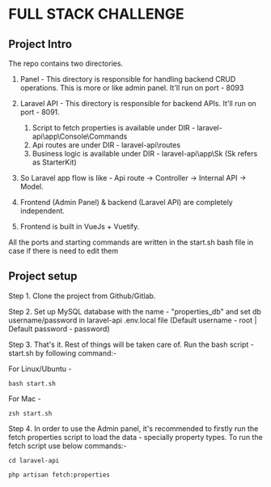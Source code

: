 # FULL STACK CHALLENGE

## Project Intro
The repo contains two directories.
1. Panel - This directory is responsible for handling backend CRUD operations. This is more or like admin panel. It'll run on port - 8093
2. Laravel API - This directory is responsible for backend APIs. It'll run on port - 8091.
   
   1. Script to fetch properties is available under DIR - laravel-api\app\Console\Commands
   2. Api routes are under DIR - laravel-api\routes
   3. Business logic is available under DIR - laravel-api\app\Sk (Sk refers as StarterKit)

3. So Laravel app flow is like - Api route -> Controller -> Internal API -> Model.
4. Frontend (Admin Panel) & backend (Laravel API) are completely independent.
5. Frontend is built in VueJs + Vuetify.

All the ports and starting commands are written in the start.sh bash file in case if there is need to edit them

## Project setup
Step 1. Clone the project from Github/Gitlab.

Step 2. Set up MySQL database with the name - "properties_db" and set db username/password in laravel-api .env.local file  (Default username - root | Default password - password)

Step 3. That's it. Rest of things will be taken care of. Run the bash script - start.sh by following command:-

For Linux/Ubuntu - 
```
bash start.sh
```

For Mac - 
```
zsh start.sh
```
Step 4. In order to use the Admin panel, it's recommended to firstly run the fetch properties script to load the data - specially property types.
To run the fetch script use below commands:-

```
cd laravel-api
```
```
php artisan fetch:properties
```